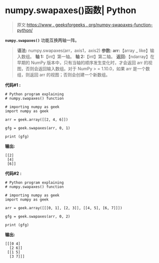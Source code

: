 # numpy.swapaxes()函数| Python

> 原文:[https://www . geeksforgeeks . org/numpy-swapaxes-function-python/](https://www.geeksforgeeks.org/numpy-swapaxes-function-python/)

**`numpy.swapaxes()`** 功能互换两轴一阵。

> **语法:** numpy.swapaxes(arr，axis1，axis2)
> **参数:**
> **arr:**【array _ like】输入数组。
> **轴 1:**【int】第一轴。
> **轴 2:**【int】第二轴。
> **返回:**【ndarray】在早期的 NumPy 版本中，只有当轴的顺序发生变化时，才会返回 arr 的视图，否则会返回输入数组。对于 NumPy > = 1.10.0，如果 arr 是一个数组，则返回 arr 的视图；否则会创建一个新数组。

**代码#1 :**

```
# Python program explaining
# numpy.swapaxes() function

# importing numpy as geek 
import numpy as geek

arr = geek.array([[2, 4, 6]])

gfg = geek.swapaxes(arr, 0, 1)

print (gfg)
```

**输出:**

```
[[2]
 [4]
 [6]]

```

**代码#2 :**

```
# Python program explaining
# numpy.swapaxes() function

# importing numpy as geek 
import numpy as geek

arr = geek.array([[[0, 1], [2, 3]], [[4, 5], [6, 7]]])

gfg = geek.swapaxes(arr, 0, 2)

print (gfg)
```

**输出:**

```
[[[0 4]
  [2 6]]
 [[1 5]
  [3 7]]]

```
